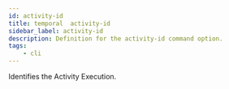 ```yaml
---
id: activity-id
title: temporal  activity-id
sidebar_label: activity-id
description: Definition for the activity-id command option.
tags:
	- cli
---
```


Identifies the Activity Execution.
